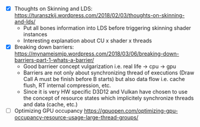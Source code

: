 - [x] Thoughts on Skinning and LDS: https://turanszkij.wordpress.com/2018/02/03/thoughts-on-skinning-and-lds/
    - Put all bones information into LDS before triggering skinning shader instances
    - Interesting explanation about CU x shader x threads
- [x] Breaking down barriers: https://mynameismjp.wordpress.com/2018/03/06/breaking-down-barriers-part-1-whats-a-barrier/
    - Good barrieer concept vulgarization i.e. real life -> cpu -> gpu
    - Barriers are not only about synchronizing thread of executions (Draw Call A must be finish before B starts) but also data flow i.e. cache flush, RT internal compression, etc.
    - Since it is very HW specific D3D12 and Vulkan have chosen to use the concept of resource states which implicitely synchronize threads and data (cache, etc.)
- [ ] Optimizing GPU occupancy https://gpuopen.com/optimizing-gpu-occupancy-resource-usage-large-thread-groups/
